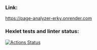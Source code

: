 ### Link:
https://page-analyzer-erky.onrender.com

### Hexlet tests and linter status:
[![Actions Status](https://github.com/EvgenyCh97/python-project-83/actions/workflows/hexlet-check.yml/badge.svg)](https://github.com/EvgenyCh97/python-project-83/actions)